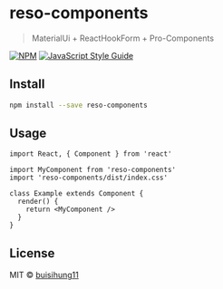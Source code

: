 # reso-components

> MaterialUi + ReactHookForm + Pro-Components

[![NPM](https://img.shields.io/npm/v/reso-components.svg)](https://www.npmjs.com/package/reso-components) [![JavaScript Style Guide](https://img.shields.io/badge/code_style-standard-brightgreen.svg)](https://standardjs.com)

## Install

```bash
npm install --save reso-components
```

## Usage

```tsx
import React, { Component } from 'react'

import MyComponent from 'reso-components'
import 'reso-components/dist/index.css'

class Example extends Component {
  render() {
    return <MyComponent />
  }
}
```

## License

MIT © [buisihung11](https://github.com/buisihung11)

